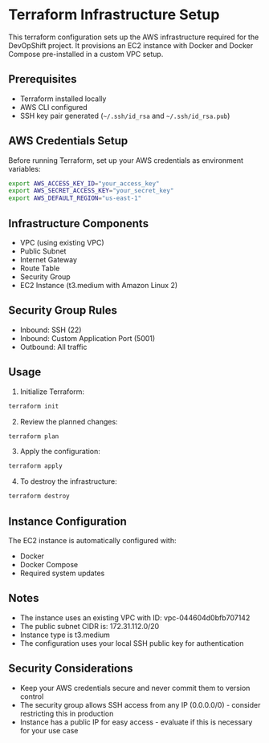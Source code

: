 # Terraform Infrastructure Setup

This terraform configuration sets up the AWS infrastructure required for the DevOpShift project. It provisions an EC2 instance with Docker and Docker Compose pre-installed in a custom VPC setup.

## Prerequisites

- Terraform installed locally
- AWS CLI configured
- SSH key pair generated (`~/.ssh/id_rsa` and `~/.ssh/id_rsa.pub`)

## AWS Credentials Setup

Before running Terraform, set up your AWS credentials as environment variables:

```bash
export AWS_ACCESS_KEY_ID="your_access_key"
export AWS_SECRET_ACCESS_KEY="your_secret_key"
export AWS_DEFAULT_REGION="us-east-1"
```

## Infrastructure Components

- VPC (using existing VPC)
- Public Subnet
- Internet Gateway
- Route Table
- Security Group
- EC2 Instance (t3.medium with Amazon Linux 2)

## Security Group Rules

- Inbound: SSH (22)
- Inbound: Custom Application Port (5001)
- Outbound: All traffic

## Usage

1. Initialize Terraform:
```bash
terraform init
```

2. Review the planned changes:
```bash
terraform plan
```

3. Apply the configuration:
```bash
terraform apply
```

4. To destroy the infrastructure:
```bash
terraform destroy
```

## Instance Configuration

The EC2 instance is automatically configured with:
- Docker
- Docker Compose
- Required system updates

## Notes

- The instance uses an existing VPC with ID: vpc-044604d0bfb707142
- The public subnet CIDR is: 172.31.112.0/20
- Instance type is t3.medium
- The configuration uses your local SSH public key for authentication

## Security Considerations

- Keep your AWS credentials secure and never commit them to version control
- The security group allows SSH access from any IP (0.0.0.0/0) - consider restricting this in production
- Instance has a public IP for easy access - evaluate if this is necessary for your use case